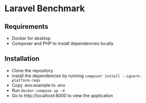 # Laravel Benchmark

## Requirements
* Docker for desktop
* Composer and PHP to install dependencies locally

## Installation
* Clone the repository
* install the dependencies by running ```composer install --ignore-platform-reqs```
* Copy .env.example to .env
* Run ```docker-compose up -d```
* Go to http://localhost:8000 to view the application